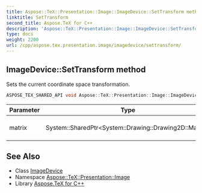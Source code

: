```yaml
---
title: Aspose::TeX::Presentation::Image::ImageDevice::SetTransform method
linktitle: SetTransform
second_title: Aspose.TeX for C++
description: 'Aspose::TeX::Presentation::Image::ImageDevice::SetTransform method. Sets the current coordinate space transformation in C++.'
type: docs
weight: 2200
url: /cpp/aspose.tex.presentation.image/imagedevice/settransform/
---
```

## ImageDevice::SetTransform method


Sets the current coordinate space transformation.

```cpp
ASPOSE_TEX_SHARED_API void Aspose::TeX::Presentation::Image::ImageDevice::SetTransform(System::SharedPtr<System::Drawing::Drawing2D::Matrix> matrix) override
```


| Parameter | Type | Description |
| --- | --- | --- |
| matrix | System::SharedPtr\<System::Drawing::Drawing2D::Matrix\> | A transformation matrix. |



## See Also

* Class [ImageDevice](../)
* Namespace [Aspose::TeX::Presentation::Image](../../)
* Library [Aspose.TeX for C++](../../../)
